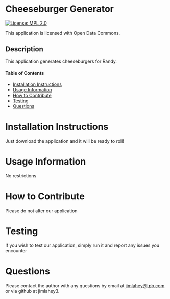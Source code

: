 
  # Cheeseburger Generator
  [![License: MPL 2.0](https://img.shields.io/badge/License-MPL%202.0-brightgreen.svg)](https://opensource.org/licenses/MPL-2.0)
  
  This application is licensed with Open Data Commons.
  ## Description
  This application generates cheeseburgers for Randy.
  #### Table of Contents
  * [Installation Instructions](#installation-instructions)
  * [Usage Information](#usage-information)
  * [How to Contribute](#how-to-contribute)
  * [Testing](#testing)
  * [Questions](#questions)
 
  # Installation Instructions
  Just download the application and it will be ready to roll!
  # Usage Information
  No restrictions
  # How to Contribute
  Please do not alter our application
  # Testing
  If you wish to test our application, simply run it and report any issues you encounter
  # Questions
  Please contact the author with any questions by email at jimlahey@tpb.com or via github at jimlahey3.
  